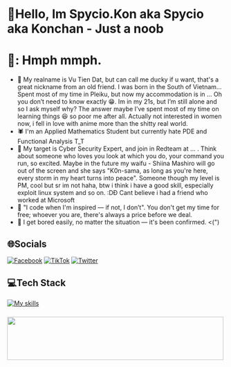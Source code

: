 # 💫Hello, Im Spycio.Kon aka Spycio aka Konchan - Just a noob
# 💫: Hmph mmph.
  + 🥇 My realname is Vu Tien Dat, but can call me ducky if u want, that's a great nickname from an old friend. I was born in the South of Vietnam… Spent most of my time in Pleiku, but now my accommodation is in … Oh you don’t need to know exactly 😁. Im in my 21s, but I’m still alone and so I ask myself why? The answer maybe I’ve spent most of my time on learning things 😆 so poor me after all. Actually not interested in women now, i fell in love with anime more than the shitty real world. 
  + 🕷️ I'm an Applied Mathematics Student but currently hate PDE and Functional Analysis T_T
  + 🐧 My target is Cyber Security Expert, and join in Redteam at ... . Think about someone who loves you look at which you do, your command you run, so excited. Maybe in the future my waifu - Shiina Mashiro will go out of the screen and she says "K0n-sama, as long as you're here, every storm in my heart turns into peace". Someone though my level is PM, cool but sr im not haha, btw i think i have a good skill, especially exploit linux system and so on. :DĐ Cant believe i had a friend who worked at Microsoft
  + 🦢 "I code when I'm inspired — if not, I don’t". You don't get my time for free; whoever you are, there's always a price before we deal.
  + 🦆 I get bored easily, no matter the situation — it's been confirmed. <(")

## 🌐Socials
[![Facebook](https://img.shields.io/badge/Facebook-%231877F2.svg?logo=Facebook&logoColor=white)](https://www.facebook.com/s1mpl3Love) [![TikTok](https://img.shields.io/badge/TikTok-%23000000.svg?logo=TikTok&logoColor=white)](https://www.tiktok.com/@spyciokon) [![Twitter](https://img.shields.io/badge/Twitter-%231DA1F2.svg?logo=Twitter&logoColor=white)](https://twitter.com/KonSpycio) 

## 💻Tech Stack
[![My skills](https://skillicons.dev/icons?i=latex,php,python,mysql,javascript,r,expressjs,linux,vscode,anaconda&perline=15)](https://laxiisteam.blogspot.com)

### 
<img src="https://tryhackme-badges.s3.amazonaws.com/hackervnn40.png" width="500px" height="100px"/>
